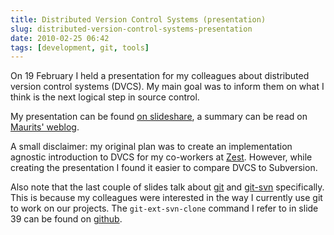 ```yaml
---
title: Distributed Version Control Systems (presentation)
slug: distributed-version-control-systems-presentation
date: 2010-02-25 06:42
tags: [development, git, tools]
---
```


On 19 February I held a presentation for my colleagues about
distributed version control systems (DVCS). My main goal was to inform
them on what I think is the next logical step in source control.

My presentation can be found
[on slideshare](http://www.slideshare.net/markvl/distributed-version-control-systems-3270524),
a summary can be read on
[Maurits' weblog](http://maurits.vanrees.org/weblog/archive/2010/02/presentations-at-zest#mark-dvcs).

A small disclaimer: my original plan was to create an implementation
agnostic introduction to DVCS for my co-workers at
[Zest](http://zestsoftware.nl/). However, while creating the
presentation I found it easier to compare DVCS to Subversion.

Also note that the last couple of slides talk about
[git](http://git-scm.com/) and
[git-svn](http://www.kernel.org/pub/software/scm/git/docs/git-svn.html)
specifically. This is because my colleagues were interested in the way
I currently use git to work on our projects. The `git-ext-svn-clone`
command I refer to in slide 39 can be found on
[github](http://github.com/markvl/git-svn-clone-externals).
